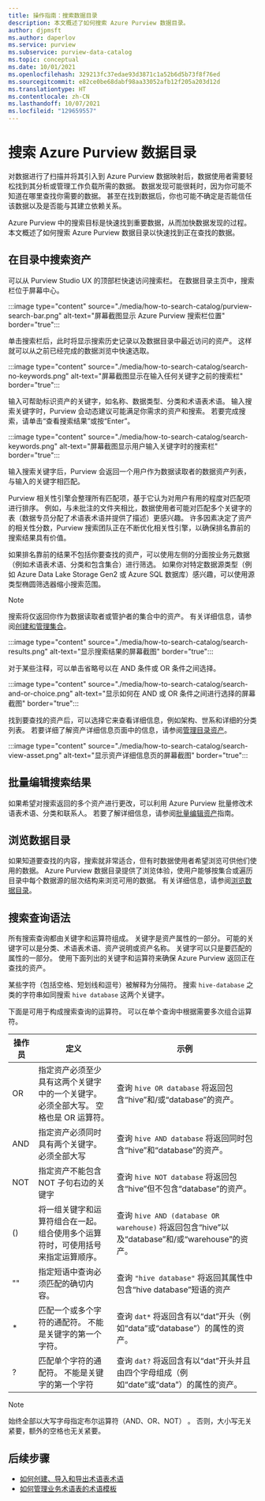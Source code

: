 ```yaml
---
title: 操作指南：搜索数据目录
description: 本文概述了如何搜索 Azure Purview 数据目录。
author: djpmsft
ms.author: daperlov
ms.service: purview
ms.subservice: purview-data-catalog
ms.topic: conceptual
ms.date: 10/01/2021
ms.openlocfilehash: 329213fc37edae93d3871c1a52b6d5b73f8f76ed
ms.sourcegitcommit: e82ce0be68dabf98aa33052afb12f205a203d12d
ms.translationtype: HT
ms.contentlocale: zh-CN
ms.lasthandoff: 10/07/2021
ms.locfileid: "129659557"
---
```

# <a name="search-the-azure-purview-data-catalog"></a>搜索 Azure Purview 数据目录

对数据进行了扫描并将其引入到 Azure Purview 数据映射后，数据使用者需要轻松找到其分析或管理工作负载所需的数据。 数据发现可能很耗时，因为你可能不知道在哪里查找你需要的数据。 甚至在找到数据后，你也可能不确定是否能信任该数据以及是否能与其建立依赖关系。

Azure Purview 中的搜索目标是快速找到重要数据，从而加快数据发现的过程。 本文概述了如何搜索 Azure Purview 数据目录以快速找到正在查找的数据。

## <a name="search-the-catalog-for-assets"></a>在目录中搜索资产

可以从 Purview Studio UX 的顶部栏快速访问搜索栏。 在数据目录主页中，搜索栏位于屏幕中心。

:::image type="content" source="./media/how-to-search-catalog/purview-search-bar.png" alt-text="屏幕截图显示 Azure Purview 搜索栏位置" border="true":::

单击搜索栏后，此时将显示搜索历史记录以及数据目录中最近访问的资产。 这样就可以从之前已经完成的数据浏览中快速选取。

:::image type="content" source="./media/how-to-search-catalog/search-no-keywords.png" alt-text="屏幕截图显示在输入任何关键字之前的搜索栏" border="true":::

输入可帮助标识资产的关键字，如名称、数据类型、分类和术语表术语。 输入搜索关键字时，Purview 会动态建议可能满足你需求的资产和搜索。 若要完成搜索，请单击“查看搜索结果”或按“Enter”。

:::image type="content" source="./media/how-to-search-catalog/search-keywords.png" alt-text="屏幕截图显示用户输入关键字时的搜索栏" border="true":::

输入搜索关键字后，Purview 会返回一个用户作为数据读取者的数据资产列表，与输入的关键字相匹配。

Purview 相关性引擎会整理所有匹配项，基于它认为对用户有用的程度对匹配项进行排序。 例如，与未批注的文件夹相比，数据使用者可能对匹配多个关键字的表（数据专员分配了术语表术语并提供了描述）更感兴趣。 许多因素决定了资产的相关性分数，Purview 搜索团队正在不断优化相关性引擎，以确保排名靠前的搜索结果具有价值。

如果排名靠前的结果不包括你要查找的资产，可以使用左侧的分面按业务元数据（例如术语表术语、分类和包含集合）进行筛选。 如果你对特定数据源类型（例如 Azure Data Lake Storage Gen2 或 Azure SQL 数据库）感兴趣，可以使用源类型椭圆筛选器缩小搜索范围。

> [!NOTE]
> 搜索将仅返回你作为数据读取者或管护者的集合中的资产。 有关详细信息，请参阅[创建和管理集合](how-to-create-and-manage-collections.md)。

:::image type="content" source="./media/how-to-search-catalog/search-results.png" alt-text="显示搜索结果的屏幕截图" border="true":::

对于某些注释，可以单击省略号以在 AND 条件或 OR 条件之间选择。 

:::image type="content" source="./media/how-to-search-catalog/search-and-or-choice.png" alt-text="显示如何在 AND 或 OR 条件之间进行选择的屏幕截图" border="true":::

找到要查找的资产后，可以选择它来查看详细信息，例如架构、世系和详细的分类列表。 若要详细了解资产详细信息页面中的信息，请参阅[管理目录资产](catalog-asset-details.md)。

:::image type="content" source="./media/how-to-search-catalog/search-view-asset.png" alt-text="显示资产详细信息页的屏幕截图" border="true":::

## <a name="bulk-edit-search-results"></a>批量编辑搜索结果

如果希望对搜索返回的多个资产进行更改，可以利用 Azure Purview 批量修改术语表术语、分类和联系人。 若要了解详细信息，请参阅[批量编辑资产](how-to-bulk-edit-assets.md)指南。

## <a name="browse-the-data-catalog"></a>浏览数据目录

如果知道要查找的内容，搜索就非常适合，但有时数据使用者希望浏览可供他们使用的数据。 Azure Purview 数据目录提供了浏览体验，使用户能够按集合或遍历目录中每个数据源的层次结构来浏览可用的数据。 有关详细信息，请参阅[浏览数据目录](how-to-browse-catalog.md)。

## <a name="search-query-syntax"></a>搜索查询语法

所有搜索查询都由关键字和运算符组成。 关键字是资产属性的一部分。 可能的关键字可以是分类、术语表术语、资产说明或资产名称。 关键字可以只是要匹配的属性的一部分。 使用下面列出的关键字和运算符来确保 Azure Purview 返回正在查找的资产。

某些字符（包括空格、短划线和逗号）被解释为分隔符。 搜索 `hive-database` 之类的字符串如同搜索 `hive database` 这两个关键字。 

下面是可用于构成搜索查询的运算符。 可以在单个查询中根据需要多次组合运算符。

| 操作员 | 定义 | 示例 |
| -------- | ---------- | ------- |
| OR | 指定资产必须至少具有这两个关键字中的一个关键字。 必须全部大写。 空格也是 OR 运算符。  | 查询 `hive OR database` 将返回包含“hive”和/或“database”的资产。 |
| AND | 指定资产必须同时具有两个关键字。 必须全部大写 | 查询 `hive AND database` 将返回同时包含“hive”和“database”的资产。 |
| NOT | 指定资产不能包含 NOT 子句右边的关键字 | 查询 `hive NOT database` 将返回包含“hive”但不包含“database”的资产。 |
| () | 将一组关键字和运算符组合在一起。 组合使用多个运算符时，可使用括号来指定运算顺序。 | 查询 `hive AND (database OR warehouse)` 将返回包含“hive”以及“database”和/或“warehouse”的资产。 |
| "" | 指定短语中查询必须匹配的确切内容。 | 查询 `"hive database"` 将返回其属性中包含“hive database”短语的资产 |
| * | 匹配一个或多个字符的通配符。 不能是关键字的第一个字符。 | 查询 `dat*` 将返回含有以“dat”开头（例如“data”或“database”）的属性的资产。 |
| ? | 匹配单个字符的通配符。 不能是关键字的第一个字符 | 查询 `dat?` 将返回含有以“dat”开头并且由四个字母组成（例如“date”或“data”）的属性的资产。 |

> [!Note]
> 始终全部以大写字母指定布尔运算符（AND、OR、NOT）  。 否则，大小写无关紧要，额外的空格也无关紧要。

## <a name="next-steps"></a>后续步骤

- [如何创建、导入和导出术语表术语](how-to-create-import-export-glossary.md)
- [如何管理业务术语表的术语模板](how-to-manage-term-templates.md)
